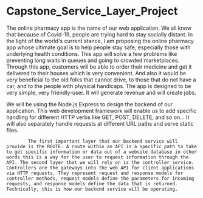 # Capstone_Service_Layer_Project

The online pharmacy app is the name of our web application. We all know that because of Covid-19, people are trying hard to stay socially distant. In the light of the world's current stance, I am proposing the online pharmacy app whose ultimate goal is to help people stay safe, especially those with underlying health conditions. This app will solve a few problems like preventing long waits in queues and going to crowded marketplaces. Through this app, customers will be able to order their medicine and get it delivered to their houses which is very convenient. And also it would be very beneficial to the old folks that cannot drive, to those that do not have a car, and to the people with physical handicaps. The app is designed to be very simple, very friendly-user. It will generate revenue and will create jobs.

We will be using the Node.js Express to design the backend of our application. This web development framework will enable us to add specific handling for different HTTP verbs like GET, POST, DELETE, and so on… It will also separately handle requests at different URL paths and serve static files.
 
            The first important layer that our backend service will provide is the ROUTE. A route within an API is a specific path to take to get specific information or data out of a website database in other words this is a way for the user to request information through the API. The second layer that we will rely on is the controller service. Controllers are the gateways into the web API for client applications via HTTP requests. They represent request and response models for controller methods, request models define the parameters for incoming requests, and response models define the data that is returned. Technically, this is how our backend service will be operating.

